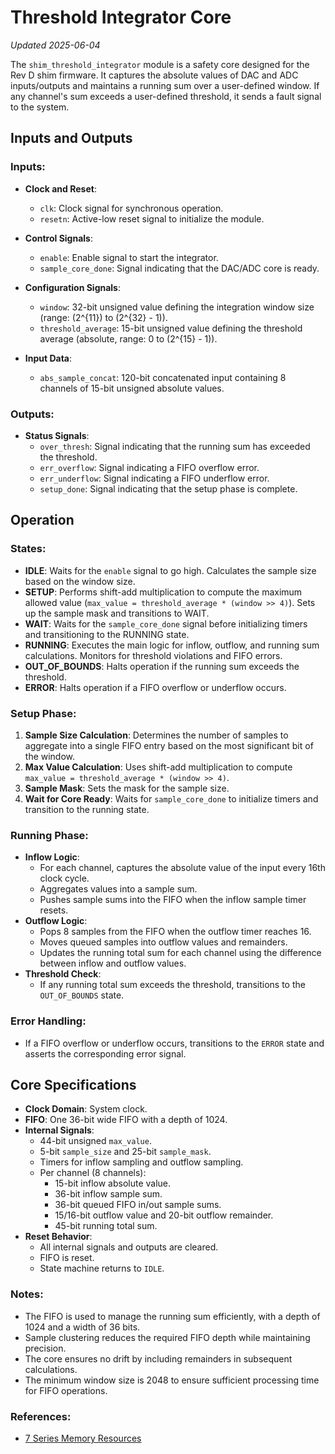 # Threshold Integrator Core
*Updated 2025-06-04*

The `shim_threshold_integrator` module is a safety core designed for the Rev D shim firmware. It captures the absolute values of DAC and ADC inputs/outputs and maintains a running sum over a user-defined window. If any channel's sum exceeds a user-defined threshold, it sends a fault signal to the system.

## Inputs and Outputs

### Inputs:
- **Clock and Reset**:
  - `clk`: Clock signal for synchronous operation.
  - `resetn`: Active-low reset signal to initialize the module.

- **Control Signals**:
  - `enable`: Enable signal to start the integrator.
  - `sample_core_done`: Signal indicating that the DAC/ADC core is ready.

- **Configuration Signals**:
  - `window`: 32-bit unsigned value defining the integration window size (range: \(2^{11}\) to \(2^{32} - 1\)).
  - `threshold_average`: 15-bit unsigned value defining the threshold average (absolute, range: 0 to \(2^{15} - 1\)).

- **Input Data**:
  - `abs_sample_concat`: 120-bit concatenated input containing 8 channels of 15-bit unsigned absolute values.

### Outputs:
- **Status Signals**:
  - `over_thresh`: Signal indicating that the running sum has exceeded the threshold.
  - `err_overflow`: Signal indicating a FIFO overflow error.
  - `err_underflow`: Signal indicating a FIFO underflow error.
  - `setup_done`: Signal indicating that the setup phase is complete.

## Operation

### States:
- **IDLE**: Waits for the `enable` signal to go high. Calculates the sample size based on the window size.
- **SETUP**: Performs shift-add multiplication to compute the maximum allowed value (`max_value = threshold_average * (window >> 4)`). Sets up the sample mask and transitions to WAIT.
- **WAIT**: Waits for the `sample_core_done` signal before initializing timers and transitioning to the RUNNING state.
- **RUNNING**: Executes the main logic for inflow, outflow, and running sum calculations. Monitors for threshold violations and FIFO errors.
- **OUT_OF_BOUNDS**: Halts operation if the running sum exceeds the threshold.
- **ERROR**: Halts operation if a FIFO overflow or underflow occurs.

### Setup Phase:
1. **Sample Size Calculation**: Determines the number of samples to aggregate into a single FIFO entry based on the most significant bit of the window.
2. **Max Value Calculation**: Uses shift-add multiplication to compute `max_value = threshold_average * (window >> 4)`.
3. **Sample Mask**: Sets the mask for the sample size.
4. **Wait for Core Ready**: Waits for `sample_core_done` to initialize timers and transition to the running state.

### Running Phase:
- **Inflow Logic**:
  - For each channel, captures the absolute value of the input every 16th clock cycle.
  - Aggregates values into a sample sum.
  - Pushes sample sums into the FIFO when the inflow sample timer resets.
- **Outflow Logic**:
  - Pops 8 samples from the FIFO when the outflow timer reaches 16.
  - Moves queued samples into outflow values and remainders.
  - Updates the running total sum for each channel using the difference between inflow and outflow values.
- **Threshold Check**:
  - If any running total sum exceeds the threshold, transitions to the `OUT_OF_BOUNDS` state.

### Error Handling:
- If a FIFO overflow or underflow occurs, transitions to the `ERROR` state and asserts the corresponding error signal.

## Core Specifications

- **Clock Domain**: System clock.
- **FIFO**: One 36-bit wide FIFO with a depth of 1024.
- **Internal Signals**:
  - 44-bit unsigned `max_value`.
  - 5-bit `sample_size` and 25-bit `sample_mask`.
  - Timers for inflow sampling and outflow sampling.
  - Per channel (8 channels):
    - 15-bit inflow absolute value.
    - 36-bit inflow sample sum.
    - 36-bit queued FIFO in/out sample sums.
    - 15/16-bit outflow value and 20-bit outflow remainder.
    - 45-bit running total sum.
- **Reset Behavior**:
  - All internal signals and outputs are cleared.
  - FIFO is reset.
  - State machine returns to `IDLE`.

### Notes:
- The FIFO is used to manage the running sum efficiently, with a depth of 1024 and a width of 36 bits.
- Sample clustering reduces the required FIFO depth while maintaining precision.
- The core ensures no drift by including remainders in subsequent calculations.
- The minimum window size is 2048 to ensure sufficient processing time for FIFO operations.

### References:
- [7 Series Memory Resources](https://docs.amd.com/v/u/en-US/ug473_7Series_Memory_Resources)
